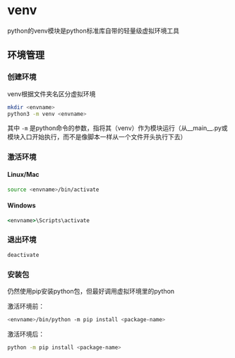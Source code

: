 # venv

python的venv模块是python标准库自带的轻量级虚拟环境工具

## 环境管理

### 创建环境

venv根据文件夹名区分虚拟环境

```bash
mkdir <envname>
python3 -m venv <envname>
```

其中 `-m` 是python命令的参数，指将其（venv）作为模块运行（从__main__.py或模块入口开始执行，而不是像脚本一样从一个文件开头执行下去）

### 激活环境

#### Linux/Mac

```bash
source <envname>/bin/activate
```

#### Windows

```cmd
<envname>\Scripts\activate
```

### 退出环境

```bash
deactivate
```

### 安装包

仍然使用pip安装python包，但最好调用虚拟环境里的python

激活环境前：

```bash
<envname>/bin/python -m pip install <package-name>
```

激活环境后：

```bash
python -m pip install <package-name>
```
